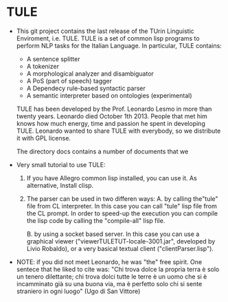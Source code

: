 # TULE

* This git project contains the last release of the TUrin Linguistic
  Enviroment, i.e. TULE.  TULE is a set of common lisp programs to
  perform NLP tasks for the Italian Language. In particular, TULE
  contains:
  
  - A sentence splitter
  - A tokenizer
  - A morphological analyzer and disambiguator
  - A PoS (part of speech) tagger
  - A Dependecy rule-based syntactic parser
  - A semantic interpreter based on ontologies (experimental)

  TULE has been developed by the Prof. Leonardo Lesmo in more than
  twenty years. Leonardo died October 1th 2013. People that met him
  knows how much energy, time and passion he spent in developing
  TULE. Leonardo wanted to share TULE with everybody, so we distribute
  it with GPL license.
  
  The directory docs contains a number of documents that we 

* Very small tutorial to use TULE:

  1. If you have Allegro common lisp installed, you can use it. As alternative, Install clisp.

  2. The parser can be used in two differen ways: A. by calling
     the"tule" file from CL interpreter. In this case you can call
     "tule" lisp file from the CL prompt. In order to speed-up the
     execution you can compile the lisp code by calling the
     "compile-all" lisp file.

     B. by using a socket based server. In this case you can use a
      graphical viewer ("viewerTULETUT-locale-3001.jar", developed by
      Livio Robaldo), or a very basical textual client
      ("clientParser.lisp").

   
* NOTE: if you did not meet Leonardo, he was "the" free spirit. One
  sentece that he liked to cite was: "Chi trova dolce la propria terra
  è solo un tenero dilettante; chi trova dolci tutte le terre è un
  uomo che si è incamminato già su una buona via, ma è perfetto solo
  chi si sente straniero in ogni luogo" (Ugo di San Vittore)
